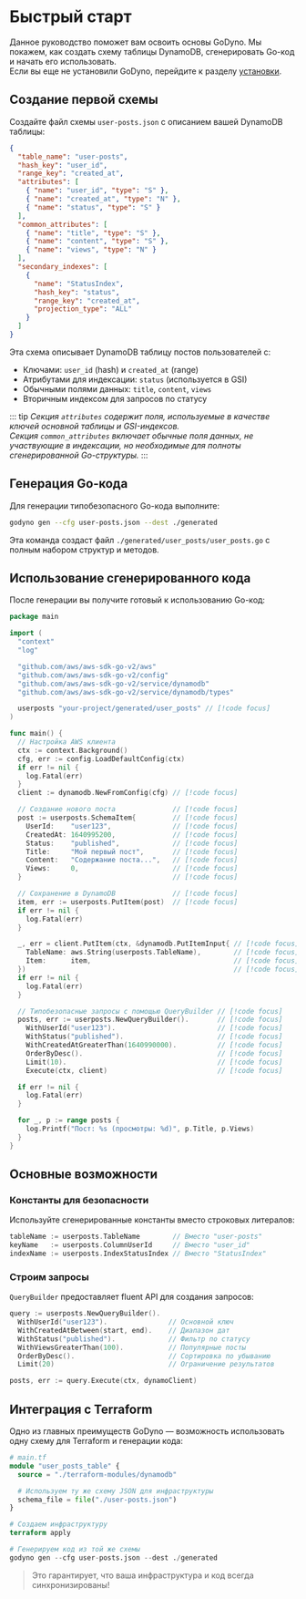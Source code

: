 # Быстрый старт

Данное руководство поможет вам освоить основы GoDyno. Мы покажем, как создать схему таблицы DynamoDB, сгенерировать Go-код и начать его использовать.  
Если вы еще не установили GoDyno, перейдите к разделу [установки](https://go-dyno.madpixels.io/en/v0.0.1-alpha/guide/installation).

## Создание первой схемы

Создайте файл схемы `user-posts.json` с описанием вашей DynamoDB таблицы:

```json
{
  "table_name": "user-posts",
  "hash_key": "user_id",
  "range_key": "created_at",
  "attributes": [
    { "name": "user_id", "type": "S" },
    { "name": "created_at", "type": "N" },
    { "name": "status", "type": "S" }
  ],
  "common_attributes": [
    { "name": "title", "type": "S" },
    { "name": "content", "type": "S" },
    { "name": "views", "type": "N" }
  ],
  "secondary_indexes": [
    {
      "name": "StatusIndex",
      "hash_key": "status",
      "range_key": "created_at",
      "projection_type": "ALL"
    }
  ]
}
```

Эта схема описывает DynamoDB таблицу постов пользователей с:

- Ключами: `user_id` (hash) и `created_at` (range)
- Атрибутами для индексации: `status` (используется в GSI)
- Обычными полями данных: `title`, `content`, `views`
- Вторичным индексом для запросов по статусу

::: tip
_Секция `attributes` содержит поля, используемые в качестве ключей основной таблицы и GSI-индексов._  
_Секция `common_attributes` включает обычные поля данных, не участвующие в индексации, но необходимые для полноты сгенерированной Go-структуры._
:::

## Генерация Go-кода

Для генерации типобезопасного Go-кода выполните:

```bash
godyno gen --cfg user-posts.json --dest ./generated
```

Эта команда создаст файл `./generated/user_posts/user_posts.go` с полным набором структур и методов.

## Использование сгенерированного кода

После генерации вы получите готовый к использованию Go-код:

```go
package main

import (
  "context"
  "log"

  "github.com/aws/aws-sdk-go-v2/aws"
  "github.com/aws/aws-sdk-go-v2/config"
  "github.com/aws/aws-sdk-go-v2/service/dynamodb"
  "github.com/aws/aws-sdk-go-v2/service/dynamodb/types"

  userposts "your-project/generated/user_posts" // [!code focus]
)

func main() {
  // Настройка AWS клиента
  ctx := context.Background()
  cfg, err := config.LoadDefaultConfig(ctx)
  if err != nil {
    log.Fatal(err)
  }
  client := dynamodb.NewFromConfig(cfg) // [!code focus]

  // Создание нового поста              // [!code focus]
  post := userposts.SchemaItem{         // [!code focus]
    UserId:    "user123",               // [!code focus]
    CreatedAt: 1640995200,              // [!code focus]
    Status:    "published",             // [!code focus]
    Title:     "Мой первый пост",       // [!code focus]
    Content:   "Содержание поста...",   // [!code focus]
    Views:     0,                       // [!code focus]
  }                                     // [!code focus]

  // Сохранение в DynamoDB              // [!code focus]
  item, err := userposts.PutItem(post)  // [!code focus]
  if err != nil {
    log.Fatal(err)
  }

  _, err = client.PutItem(ctx, &dynamodb.PutItemInput{ // [!code focus]
    TableName: aws.String(userposts.TableName),        // [!code focus]
    Item:      item,                                   // [!code focus]
  })                                                   // [!code focus]
  if err != nil {
    log.Fatal(err)
  }

  // Типобезопасные запросы с помощью QueryBuilder // [!code focus]
  posts, err := userposts.NewQueryBuilder().       // [!code focus]
    WithUserId("user123").                         // [!code focus]
    WithStatus("published").                       // [!code focus]
    WithCreatedAtGreaterThan(1640990000).          // [!code focus]
    OrderByDesc().                                 // [!code focus]
    Limit(10).                                     // [!code focus]
    Execute(ctx, client)                           // [!code focus]

  if err != nil {
    log.Fatal(err)
  }

  for _, p := range posts {
    log.Printf("Пост: %s (просмотры: %d)", p.Title, p.Views)
  }
}
```

## Основные возможности

### Константы для безопасности

Используйте сгенерированные константы вместо строковых литералов:

```go
tableName := userposts.TableName        // Вместо "user-posts"
keyName   := userposts.ColumnUserId     // Вместо "user_id"
indexName := userposts.IndexStatusIndex // Вместо "StatusIndex"
```

### Строим запросы

`QueryBuilder` предоставляет fluent API для создания запросов:

```go
query := userposts.NewQueryBuilder().
  WithUserId("user123").               // Основной ключ
  WithCreatedAtBetween(start, end).    // Диапазон дат
  WithStatus("published").             // Фильтр по статусу
  WithViewsGreaterThan(100).           // Популярные посты
  OrderByDesc().                       // Сортировка по убыванию
  Limit(20)                            // Ограничение результатов

posts, err := query.Execute(ctx, dynamoClient)
```

## Интеграция с Terraform

Одно из главных преимуществ GoDyno — возможность использовать одну схему для Terraform и генерации кода:

```tf
# main.tf
module "user_posts_table" {
  source = "./terraform-modules/dynamodb"

  # Используем ту же схему JSON для инфраструктуры
  schema_file = file("./user-posts.json")
}

# Создаем инфраструктуру
terraform apply

# Генерируем код из той же схемы
godyno gen --cfg user-posts.json --dest ./generated
```

> Это гарантирует, что ваша инфраструктура и код всегда синхронизированы!
